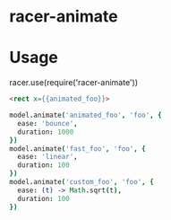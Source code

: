 racer-animate
=============


# Usage
racer.use(require('racer-animate'))

```html
<rect x={{animated_foo}}>
```

```coffee
model.animate('animated_foo', 'foo', {
  ease: 'bounce',
  duration: 1000
})
model.animate('fast_foo', 'foo', {
  ease: 'linear',
  duration: 100
})
model.animate('custom_foo', 'foo', {
  ease: (t) -> Math.sqrt(t),
  duration: 100
})
```
